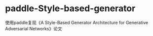 # paddle-Style-based-generator
使用paddle复现《A Style-Based Generator Architecture for Generative Adversarial Networks》论文
